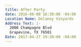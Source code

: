 ```yaml
---
title: After Party
date: 2016-08-08 16:30:00 -04:00
Location Name: Delaney Vinyards
Address Text: |-
  2000 Champagne Blvd
  Grapevine, TX 76501
Date: 2017-04-27 19:30:00 -04:00
---
```


